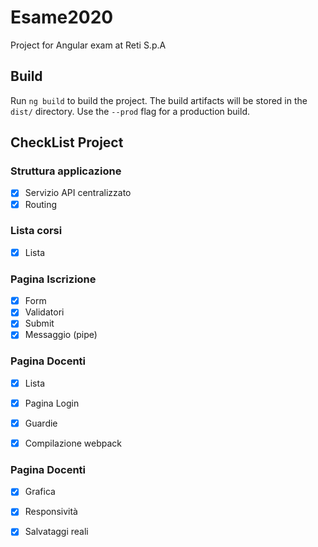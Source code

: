 # Esame2020

Project for Angular exam at Reti S.p.A

## Build

Run `ng build` to build the project. The build artifacts will be stored in the `dist/` directory. Use the `--prod` flag for a production build.

## CheckList Project
### Struttura applicazione
- [x] Servizio API centralizzato
- [x] Routing
### Lista corsi
- [x] Lista

### Pagina Iscrizione
- [x] Form
- [x] Validatori
- [x] Submit
- [x] Messaggio (pipe)

### Pagina Docenti
- [x] Lista
- [x] Pagina Login
- [x] Guardie

- [x] Compilazione webpack

### Pagina Docenti
- [x] Grafica
- [x] Responsività
- [x] Salvataggi reali




